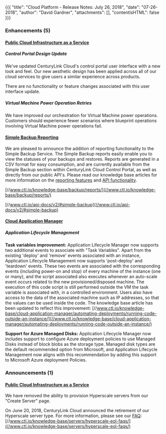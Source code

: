 {{{
"title": "Cloud Platform - Release Notes: July 26, 2018",
"date": "07-26-2018",
"author": "David Gardner",
"attachments": [],
"contentIsHTML": false
}}}

### Enhancements (5)

#### [Public Cloud Infrastructure as a Service](//www.ctl.io/product-overview/#)

##### Control Portal Design Update

We've updated CenturyLink Cloud's control portal user interface with a new look and feel. Our new aesthetic design has been applied across all of our cloud services to give users a similar experience across products.

There are no functionality or feature changes associated with this user interface update.

##### Virtual Machine Power Operation Retries

We have improved our orchestration for Virtual Machine power operations. Customers should experience fewer scenarios where blueprint operations involving Virtual Machine power operations fail.

#### [Simple Backup Reporting](//www.ctl.io/simple-backup-service/)

We are pleased to announce the addition of reporting functionality to the Simple Backup Service. The Simple Backup reports easily enable you to view the statuses of your backups and restores. Reports are generated in a CSV format for easy consumption, and are currently available from the Simple Backup section within CenturyLink Cloud Control Portal, as well as directly from our public API's. Please read our knowledge base articles for more information on the [reporting features](//www.ctl.io/knowledge-base/backup/reports/) and [API functionality](//www.ctl.io/api-docs/v2/#simple-backup).

[//www.ctl.io/knowledge-base/backup/reports/](//www.ctl.io/knowledge-base/backup/reports/)

[//www.ctl.io/api-docs/v2/#simple-backup](//www.ctl.io/api-docs/v2/#simple-backup)

#### [Cloud Application Manager](//www.ctl.io/cloud-application-manager/cloud-optimization/)

##### Application Lifecycle Management

**Task variables improvement:** Application Lifecycle Manager now supports two additional events to associate with "Task Variables". Apart from the existing 'deploy' and 'remove' events associated with an instance, Application Lifecycle Management now supports 'post-deploy' and 'teardown' events. These two events are associated with the corresponding events (including power-on and stop) of every machine of the instance (one or many), and the script associated also executes whenever an auto-scale event occurs related to the new provisioned/disposed machine. The execution of this code script is still performed outside the VM the task variable is associated with, in a controlled environment. Users also have access to the data of the associated machine such as IP addresses, so that the values can be used inside the code. The knowledge base article has been updated to reflect this improvement: [//www.ctl.io/knowledge-base/cloud-application-manager/automating-deployments/running-code-outside-an-instance/](//www.ctl.io/knowledge-base/cloud-application-manager/automating-deployments/running-code-outside-an-instance/)

**Support for Azure Managed Disks:** Application Lifecycle Manager now includes support to configure Azure deployment policies to use Managed Disks instead of block blobs as the storage type. Managed disk types are the default recommended option from Microsoft, and Application Lifecycle Management now aligns with this recommendation by adding this support to Microsoft Azure deployment Policies.

### Announcements (1)

#### [Public Cloud Infrastructure as a Service](//www.ctl.io/product-overview/#)

We have removed the ability to provision Hyperscale servers from our "Create Server" page.

On June 20, 2018, CenturyLink Cloud announced the retirement of our Hyperscale server type. For more information, please see our [FAQ](//www.ctl.io/knowledge-base/servers/hyperscale-eol-faqs/): [//www.ctl.io/knowledge-base/servers/hyperscale-eol-faqs/](//www.ctl.io/knowledge-base/servers/hyperscale-eol-faqs/)
